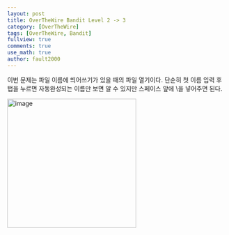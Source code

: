 ```yaml
---
layout: post
title: OverTheWire Bandit Level 2 -> 3
category: [OverTheWire]
tags: [OverTheWire, Bandit]
fullview: true
comments: true
use_math: true
author: fault2000
---
```


이번 문제는 파일 이름에 띄어쓰기가 있을 때의 파일 열기이다. 단순히 첫 이름 입력 후 탭을 누르면 자동완성되는 이름만 보면 알 수 있지만 스페이스 앞에 \을 넣어주면 된다.  

<img width="296" alt="image" src="https://user-images.githubusercontent.com/73513005/190478416-de4a49a9-82fa-4ad5-a260-9e7898bdb7b8.png">